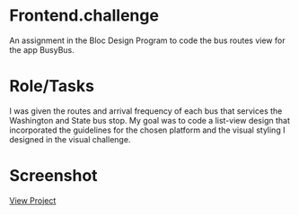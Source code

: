 # Frontend.challenge
An assignment in the Bloc Design Program to code the bus routes view for the app BusyBus.

# Role/Tasks
I was given the routes and arrival frequency of each bus that services the Washington and State bus stop. My goal was to code a list-view design that incorporated the guidelines for the chosen platform and the visual styling I designed in the visual challenge.

# Screenshot
[View Project](https://drive.google.com/file/d/1VGEwFtroOCOvMNhtNF4mmqNL_qN9tKDr/view?usp=sharing)
